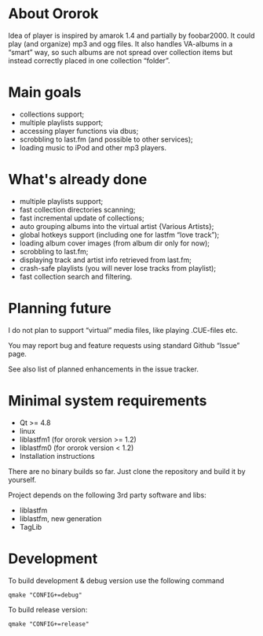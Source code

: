 About Ororok
============

Idea of player is inspired by amarok 1.4 and partially by foobar2000. It could play (and organize) mp3 and 
ogg files. It also handles VA-albums in a “smart” way, so such albums are not spread over collection items
but instead correctly placed in one collection “folder”.

Main goals
==========

* collections support;
* multiple playlists support;
* accessing player functions via dbus;
* scrobbling to last.fm (and possible to other services);
* loading music to iPod and other mp3 players.

What's already done
===================

* multiple playlists support;
* fast collection directories scanning;
* fast incremental update of collections;
* auto grouping albums into the virtual artist {Various Artists};
* global hotkeys support (including one for lastfm “love track”);
* loading album cover images (from album dir only for now);
* scrobbling to last.fm;
* displaying track and artist info retrieved from last.fm;
* crash-safe playlists (you will never lose tracks from playlist);
* fast collection search and filtering.

Planning future
===============

I do not plan to support “virtual” media files, like playing .CUE-files etc. 

You may report bug and feature requests using standard Github “Issue” page. 

See also list of planned enhancements in the issue tracker. 

Minimal system requirements
===========================

* Qt >= 4.8 
* linux 
* liblastfm1 (for ororok version >= 1.2) 
* liblastfm0 (for ororok version < 1.2) 
* Installation instructions

There are no binary builds so far. Just clone the repository and build it by yourself. 

Project depends on the following 3rd party software and libs:

* liblastfm 
* liblastfm, new generation 
* TagLib 


Development
===========

To build development & debug version use the following command

    qmake "CONFIG+=debug"

To build release version:

    qmake "CONFIG+=release"

